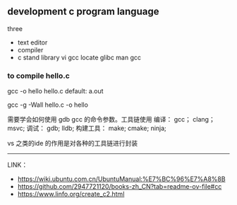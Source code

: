 ## development c program language

three
* text editor
* compiler
* c stand library
vi
gcc
locate glibc
man gcc

### to compile hello.c
gcc -o hello hello.c
default: a.out

gcc -g -Wall hello.c -o hello

需要学会如何使用 gdb gcc 的命令参数。工具链使用
编译：
gcc； clang； msvc;
调试：
gdb; lldb;
构建工具：
make; cmake; ninja;

vs 之类的ide 的作用是对各种的工具链进行封装


---
LINK：
* https://wiki.ubuntu.com.cn/UbuntuManual:%E7%BC%96%E7%A8%8B
* https://github.com/2947721120/books-zh_CN?tab=readme-ov-file#cc
* https://www.linfo.org/create_c2.html

